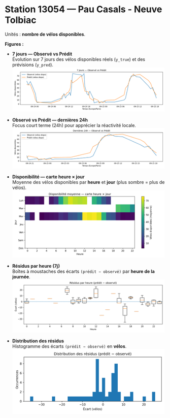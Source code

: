# Station 13054 — Pau Casals - Neuve Tolbiac

Unités : **nombre de vélos disponibles**.

**Figures :**

- **7 jours — Observé vs Prédit**  
  Évolution sur 7 jours des vélos disponibles réels (`y_true`) et des prévisions (`y_pred`).  
  ![](./13054/timeline_7d.png)

- **Observé vs Prédit — dernières 24h**  
  Focus court terme (24h) pour apprécier la réactivité locale.  
  ![](./13054/obs_vs_pred_24h.png)

- **Disponibilité — carte heure × jour**  
  Moyenne des vélos disponibles par **heure** et **jour** (plus sombre = plus de vélos).  
  ![](./13054/heatmap_hour_dow.png)

- **Résidus par heure (7j)**  
  Boîtes à moustaches des écarts `(prédit − observé)` par **heure de la journée**.  
  ![](./13054/residual_box_by_hour.png)

- **Distribution des résidus**  
  Histogramme des écarts `(prédit − observé)` en **vélos**.  
  ![](./13054/residual_hist.png)
